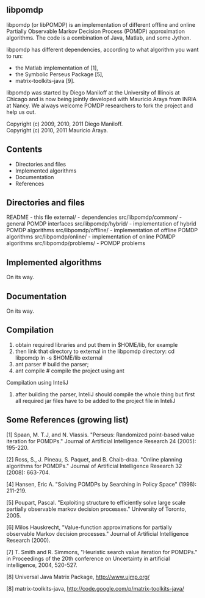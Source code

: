 libpomdp
--------

libpomdp (or libPOMDP) is an implementation of different offline and
online Partially Observable Markov Decision Process (POMDP)
approximation algorithms. The code is a combination of Java,
Matlab, and some Jython.

libpomdp has different dependencies, according to what algorithm you
want to run:

- the Matlab implementation of [1], 
- the Symbolic Perseus Package [5],
- matrix-toolkits-java [9].

libpomdp was started by Diego Maniloff at the University of Illinois
at Chicago and is now being jointly developed with Mauricio Araya from
INRIA at Nancy. We always welcome POMDP researchers to fork the
project and help us out.

Copyright (c) 2009, 2010, 2011 Diego Maniloff.  
Copyright (c) 2010, 2011 Mauricio Araya.


Contents
--------

- Directories and files
- Implemented algorithms
- Documentation
- References

Directories and files
---------------------

README		       - this file
external/    	       - dependencies
src/libpomdp/common/   - general POMDP interfaces 
src/libpomdp/hybrid/   - implementation of hybrid POMDP algorithms
src/libpomdp/offline/  - implementation of offline POMDP algorithms
src/libpomdp/online/   - implementation of online POMDP algorithms
src/libpomdp/problems/ - POMDP problems 

Implemented algorithms
----------------------
On its way.

Documentation
-------------
On its way.

Compilation
------------

1) obtain required libraries and put them in $HOME/lib, for example
2) then link that directory to external in the libpomdp directory:
   cd libpomdp
   ln -s $HOME/lib external
3) ant parser # build the parser;
4) ant compile # compile the project using ant

Compilation using InteliJ
1) after building the parser, InteliJ should compile the whole thing but first all required jar files have
   to be added to the project file in InteliJ

Some References (growing list)
------------------------------
[1] Spaan, M. T.J, and N. Vlassis. "Perseus: Randomized point-based
value iteration for POMDPs." Journal of Artificial Intelligence
Research 24 (2005): 195-220.

[2] Ross, S., J. Pineau, S. Paquet, and B. Chaib-draa. "Online
planning algorithms for POMDPs." Journal of Artificial Intelligence
Research 32 (2008): 663-704.

[4] Hansen, Eric A. "Solving POMDPs by Searching in Policy Space"
(1998): 211-219.

[5] Poupart, Pascal. "Exploiting structure to efficiently solve large
scale partially observable markov decision processes." University of
Toronto, 2005.

[6] Milos Hauskrecht, "Value-function approximations for partially
observable Markov decision processes." Journal of Artificial
Intelligence Research (2000).

[7] T. Smith and R. Simmons, "Heuristic search value iteration for
POMDPs." in Proceedings of the 20th conference on Uncertainty in
artificial intelligence, 2004, 520-527.

[8] Universal Java Matrix Package, http://www.ujmp.org/

[8] matrix-toolkits-java, http://code.google.com/p/matrix-toolkits-java/
